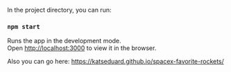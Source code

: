 
In the project directory, you can run:

### `npm start`

Runs the app in the development mode.\
Open [http://localhost:3000](http://localhost:3000) to view it in the browser.

Also you can go here: https://katseduard.github.io/spacex-favorite-rockets/
